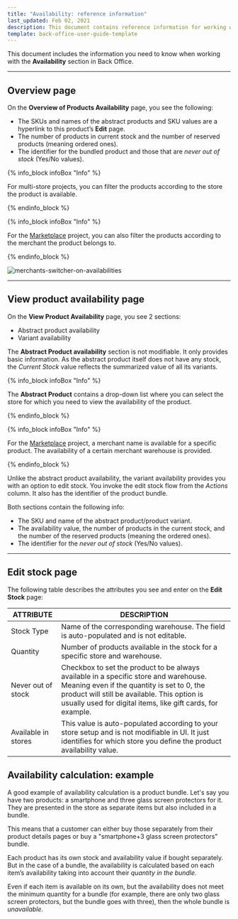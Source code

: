 ```yaml
---
title: "Availability: reference information"
last_updated: Feb 02, 2021
description: This document contains reference information for working with the Availability section in Back Office.
template: back-office-user-guide-template
---
```


This document includes the information you need to know when working with the **Availability** section in Back Office.

---

## Overview page

On the **Overview of Products Availability** page, you see the following:

* The SKUs and names of the abstract products and SKU values are a hyperlink to this product’s **Edit** page.
* The number of products in current stock and the number of reserved products (meaning ordered ones).
* The identifier for the bundled product and those that are *never out of stock* (Yes/No values).

{% info_block infoBox "Info" %}

For multi-store projects, you can filter the products according to the store the product is available.

{% endinfo_block %}

{% info_block infoBox "Info" %}

For the [Marketplace](/docs/marketplace/user/intro-to-spryker-marketplace/marketplace-concept.html) project, you can also filter the products according to the merchant the product belongs to.

{% endinfo_block %}

![merchants-switcher-on-availabilities](https://spryker.s3.eu-central-1.amazonaws.com/docs/User+Guides/Back+Office+User+Guides/Availability/availability-reference-information/merchants-switcher-on-availabilities.gif)

---

## View product availability page

On the **View Product Availability** page, you see 2 sections:

* Abstract product availability
* Variant availability

The **Abstract Product availability** section is not modifiable. It only provides basic information. As the abstract product itself does not have any stock, the *Current Stock* value reflects the summarized value of all its variants.


{% info_block infoBox "Info" %}

The **Abstract Product** contains a drop-down list where you can select the store for which you need to view the availability of the product.

{% endinfo_block %}

{% info_block infoBox "Info" %}

For the [Marketplace](/docs/marketplace/user/intro-to-spryker-marketplace/marketplace-concept.html) project, a merchant name is available for a specific product. The availability of a certain merchant warehouse is provided.

{% endinfo_block %}

Unlike the abstract product availability, the variant availability provides you with an option to edit stock. You invoke the edit stock flow from the *Actions* column. It also has the identifier of the product bundle.

Both sections contain the following info:

* The SKU and name of the abstract product/product variant.
* The availability value, the number of products in the current stock, and the number of the reserved products (meaning the ordered ones).
* The identifier for the *never out of stock* (Yes/No values).

---

## Edit stock page

The following table describes the attributes you see and enter on the **Edit Stock** page:

| ATTRIBUTE | DESCRIPTION |
|-|-|
| Stock Type | Name of the corresponding warehouse. The field is auto-populated and is not editable. |
| Quantity | Number of products available in the stock for a specific store and warehouse. |
| Never out of stock | Checkbox to set the product to be always available in a specific store and warehouse. Meaning even if the quantity is set to 0, the product will still be available. This option is usually used for digital items, like gift cards, for example. |
| Available in stores | This value is auto-populated according to your store setup and is not modifiable in UI. It just identifies for which store you define the product availability value. |

## Availability calculation: example

A good example of availability calculation is a product bundle.
Let's say you have two products: a smartphone and three glass screen protectors for it. They are presented in the store as separate items but also included in a bundle.

This means that a customer can either buy those separately from their product details pages or buy a "smartphone+3 glass screen protectors" bundle.

Each product has its own stock and availability value if bought separately.
But in the case of a bundle, the availability is calculated based on each item’s availability taking into account their *quantity in the bundle*.

Even if each item is available on its own, but the availability does not meet the minimum quantity for a bundle (for example, there are only two glass screen protectors, but the bundle goes with three), then the whole bundle is *unavailable*.
